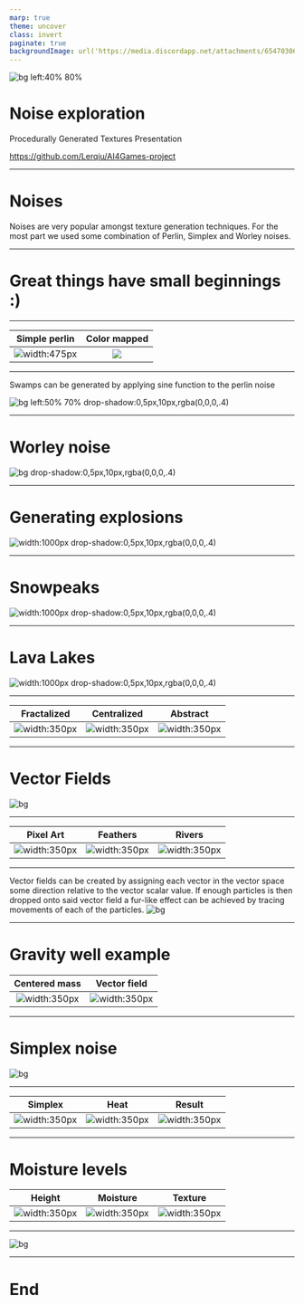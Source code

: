 ```yaml
---
marp: true
theme: uncover
class: invert
paginate: true
backgroundImage: url('https://media.discordapp.net/attachments/654703064279941140/934997629404852234/wp4831645.png')
---
```


![bg left:40% 80%](https://media.discordapp.net/attachments/654703064279941140/934999099990736896/8-abstract-feather-setsiri-silapasuwanchai-transparent.png)

# **Noise exploration**
Procedurally Generated Textures Presentation

https://github.com/Lerqiu/AI4Games-project

---

# Noises
Noises are very popular amongst texture generation techniques. For the most part we used some combination of Perlin, Simplex and Worley noises.

---

# Great things have small beginnings :)

---

Simple perlin              |  Color mapped
:-------------------------:|:-------------------------:
![width:475px](https://cdn.discordapp.com/attachments/654703064279941140/934956667207036948/unknown.png)  |  ![](https://cdn.discordapp.com/attachments/654703064279941140/934958108978085959/unknown.png)

---

Swamps can be generated by applying sine function to the perlin noise

![bg left:50% 70% drop-shadow:0,5px,10px,rgba(0,0,0,.4)](https://cdn.discordapp.com/attachments/654703064279941140/934961619514056794/unknown.png)


---

# Worley noise
![bg drop-shadow:0,5px,10px,rgba(0,0,0,.4)](https://cdn.discordapp.com/attachments/654703064279941140/934966510391279686/unknown.png)

___


# Generating explosions
![width:1000px drop-shadow:0,5px,10px,rgba(0,0,0,.4)](https://media.discordapp.net/attachments/654703064279941140/934968773272809492/unknown.png)

---

# Snowpeaks
![width:1000px drop-shadow:0,5px,10px,rgba(0,0,0,.4)](https://media.discordapp.net/attachments/654703064279941140/934969388598173776/unknown.png)

---

# Lava Lakes
![width:1000px drop-shadow:0,5px,10px,rgba(0,0,0,.4)](https://media.discordapp.net/attachments/654703064279941140/934969952069374082/unknown.png)

---

Fractalized                |  Centralized			   |  Abstract
:-------------------------:|:-------------------------:|:-------------------------:
![width:350px](https://media.discordapp.net/attachments/654703064279941140/934970652262297660/unknown.png)  |  ![width:350px](https://media.discordapp.net/attachments/654703064279941140/934967216435236864/unknown.png)  | ![width:350px](https://media.discordapp.net/attachments/654703064279941140/934966893255721020/unknown.png)

---

# Vector Fields
![bg](https://media.discordapp.net/attachments/654703064279941140/934973626204168192/unknown.png)

---

Pixel Art                |  Feathers			   |  Rivers
:-------------------------:|:-------------------------:|:-------------------------:
![width:350px](https://media.discordapp.net/attachments/654703064279941140/934973814897512448/unknown.png)  |  ![width:350px](https://media.discordapp.net/attachments/654703064279941140/934973715828056144/unknown.png)  | ![width:350px](https://media.discordapp.net/attachments/654703064279941140/934973530402095154/unknown.png)

---

Vector fields can be created by assigning each vector in the vector space some direction relative to the vector scalar value. If enough particles is then dropped onto said vector field a fur-like effect can be achieved by tracing movements of each of the particles.
![bg](https://upload.wikimedia.org/wikipedia/commons/thumb/b/b9/VectorField.svg/1200px-VectorField.svg.png)

---

# Gravity well example
Centered mass              | Vector field
:-------------------------:|:-------------------------:
![width:350px](https://media.discordapp.net/attachments/654703064279941140/934978453026009139/unknown.png)  |  ![width:350px](https://media.discordapp.net/attachments/654703064279941140/934973851257933834/unknown.png)

---

# Simplex noise
![bg](https://media.discordapp.net/attachments/654703064279941140/934982364038332496/unknown.png)

---

Simplex                    |  Heat			           |  Result
:-------------------------:|:-------------------------:|:-------------------------:
![width:350px](https://media.discordapp.net/attachments/654703064279941140/934985343869018132/unknown.png)  |  ![width:350px](https://media.discordapp.net/attachments/654703064279941140/934985363225714778/unknown.png)  | ![width:350px](https://media.discordapp.net/attachments/654703064279941140/934985392640393287/unknown.png)

---

# Moisture levels

Height                     |  Moisture			       |  Texture
:-------------------------:|:-------------------------:|:-------------------------:
![width:350px](https://media.discordapp.net/attachments/654703064279941140/934985502237540382/unknown.png)  |  ![width:350px](https://media.discordapp.net/attachments/654703064279941140/934985533355085904/unknown.png)  | ![width:350px](https://media.discordapp.net/attachments/654703064279941140/934985606935756820/unknown.png)

---

![bg](https://media.discordapp.net/attachments/654703064279941140/934990859408142366/unknown.png?width=1879&height=1532)

---

# End
